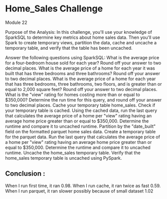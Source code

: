 # Home_Sales Challenge
Module 22

Purpose of the Analysis: 
In this challenge, you'll use your knowledge of SparkSQL to determine key metrics about home sales data. Then you'll use Spark to create temporary views, partition the data, cache and uncache a temporary table, and verify that the table has been uncached.

Answer the following questions using SparkSQL:
What is the average price for a four-bedroom house sold for each year? Round off your answer to two decimal places.
What is the average price of a home for each year it was built that has three bedrooms and three bathrooms? Round off your answer to two decimal places.
What is the average price of a home for each year that has three bedrooms, three bathrooms, two floors, and is greater than or equal to 2,000 square feet? Round off your answer to two decimal places.
What is the "view" rating for homes costing more than or equal to $350,000? Determine the run time for this query, and round off your answer to two decimal places.
Cache your temporary table home_sales. Check if your temporary table is cached.
Using the cached data, run the last query that calculates the average price of a home per "view" rating having an average home price greater than or equal to $350,000. Determine the runtime and compare it to uncached runtime.
Partition by the "date_built" field on the formatted parquet home sales data.
Create a temporary table for the parquet data.
Run the last query that calculates the average price of a home per "view" rating having an average home price greater than or equal to $350,000. Determine the runtime and compare it to uncached runtime.
Uncache the home_sales temporary table.
Verify that the home_sales temporary table is uncached using PySpark.

## Conclusion :
When I run first time, it ran 0.98.
When I run cache, it ran twice as fast 0.59.
When I run parquet, it ran slower possibly because of small dataset 1.02
